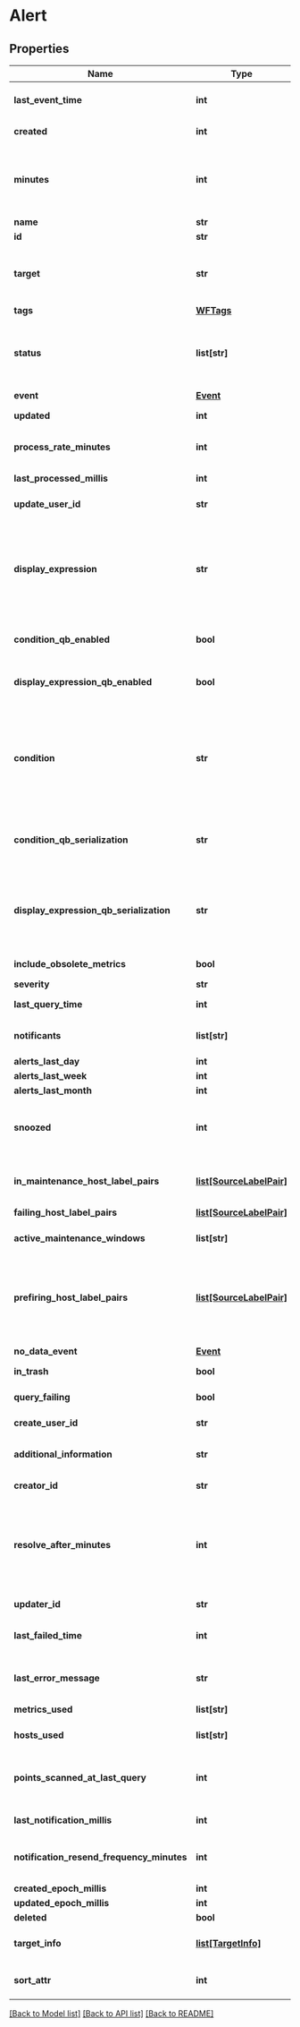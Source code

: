 # Alert

## Properties
Name | Type | Description | Notes
------------ | ------------- | ------------- | -------------
**last_event_time** | **int** | Start time (in epoch millis) of the last event associated with this alert. | [optional] 
**created** | **int** | When this alert was created, in epoch millis | [optional] 
**minutes** | **int** | The number of consecutive minutes that a series matching the condition query must evaluate to \&quot;true\&quot; (non-zero value) before the alert fires | 
**name** | **str** |  | 
**id** | **str** |  | [optional] 
**target** | **str** | The email address or integration endpoint (such as PagerDuty or webhook) to notify when the alert status changes | 
**tags** | [**WFTags**](WFTags.md) |  | [optional] 
**status** | **list[str]** | Lists the current state of the alert. Can be one or more of: FIRING,SNOOZED, IN_MAINTENANCE, INVALID, NONE, CHECKING, TRASH, NO_DATA | [optional] 
**event** | [**Event**](Event.md) |  | [optional] 
**updated** | **int** | When the alert was last updated, in epoch millis | [optional] 
**process_rate_minutes** | **int** | The interval between checks for this alert, in minutes.  Defaults to 1 minute | [optional] 
**last_processed_millis** | **int** | The time when this alert was last checked, in epoch millis | [optional] 
**update_user_id** | **str** | The user that last updated this alert | [optional] 
**display_expression** | **str** | A second query whose results are displayed in the alert user interface instead of the condition query. This field is often used to display a version of the condition query with Boolean operators removed so that numerical values are plotted | [optional] 
**condition_qb_enabled** | **bool** | Whether the condition query was created using the Query Builder.  Default false | [optional] 
**display_expression_qb_enabled** | **bool** | Whether the display expression query was created using the Query Builder. Default false | [optional] 
**condition** | **str** | A Wavefront query that is evaluated at regular intervals (default 1m).  The alert fires and notifications are triggered when a data series matching this query evaluates to a non-zero value for a set number of consecutive minutes | 
**condition_qb_serialization** | **str** | The special serialization of the Query Builder that corresponds to the condition query.  Applicable only when conditionQBEnabled is true | [optional] 
**display_expression_qb_serialization** | **str** | The special serialization of the Query Builder that corresponds to the display expression query.  Applicable only when displayExpressionQBEnabled is true | [optional] 
**include_obsolete_metrics** | **bool** | Whether to include obsolete metrics in alert query | [optional] 
**severity** | **str** | Severity of the alert | 
**last_query_time** | **int** | Last query time of the alert, averaged on hourly basis | [optional] 
**notificants** | **list[str]** | A derived field listing the webhook ids used by this alert | [optional] 
**alerts_last_day** | **int** |  | [optional] 
**alerts_last_week** | **int** |  | [optional] 
**alerts_last_month** | **int** |  | [optional] 
**snoozed** | **int** | The until which time this alert is snoozed (not checked), in epoch millis.  A negative value implies the alert is snoozed indefinitely | [optional] 
**in_maintenance_host_label_pairs** | [**list[SourceLabelPair]**](SourceLabelPair.md) | Lists the sources that will not be checked for this alert, due to matching a maintenance window | [optional] 
**failing_host_label_pairs** | [**list[SourceLabelPair]**](SourceLabelPair.md) | Failing host/metric pairs | [optional] 
**active_maintenance_windows** | **list[str]** | The names of the active maintenance windows that are affecting this alert | [optional] 
**prefiring_host_label_pairs** | [**list[SourceLabelPair]**](SourceLabelPair.md) | Lists the series that are starting to fail, defined as failing for greater than 50% of the checks in the window determined by the \&quot;minutes\&quot; parameter | [optional] 
**no_data_event** | [**Event**](Event.md) | No data event related to the alert | [optional] 
**in_trash** | **bool** |  | [optional] 
**query_failing** | **bool** | Whether there was an exception when the alert condition last ran | [optional] 
**create_user_id** | **str** |  | [optional] 
**additional_information** | **str** | User-supplied additional explanatory information for this alert.  Useful for linking runbooks, mitigations,, etc | [optional] 
**creator_id** | **str** |  | [optional] 
**resolve_after_minutes** | **int** | The number of consecutive minutes that a firing series matching the condition query must evaluate to \&quot;false\&quot; (zero value) before the alert resolves.  When unset, this defaults to the same value as \&quot;minutes\&quot; | [optional] 
**updater_id** | **str** |  | [optional] 
**last_failed_time** | **int** | The time of the last error encountered when running this alert&#39;s condition query, in epoch millis | [optional] 
**last_error_message** | **str** | The last error encountered when running this alert&#39;s condition query | [optional] 
**metrics_used** | **list[str]** | Number of metrics checked by the alert condition | [optional] 
**hosts_used** | **list[str]** | Number of hosts checked by the alert condition | [optional] 
**points_scanned_at_last_query** | **int** | A derived field recording the number of data points scanned when the system last computed this alert&#39;s condition | [optional] 
**last_notification_millis** | **int** | When this alert last caused a notification, in epoch millis | [optional] 
**notification_resend_frequency_minutes** | **int** | How often to re-trigger a continually failing alert. If absent or &lt;&#x3D; 0, no retriggering occurs | [optional] 
**created_epoch_millis** | **int** |  | [optional] 
**updated_epoch_millis** | **int** |  | [optional] 
**deleted** | **bool** |  | [optional] 
**target_info** | [**list[TargetInfo]**](TargetInfo.md) | List of alert targets display information that includes name, id and type. | [optional] 
**sort_attr** | **int** | Attribute used for default alert sort that is derived from state and severity | [optional] 

[[Back to Model list]](../README.md#documentation-for-models) [[Back to API list]](../README.md#documentation-for-api-endpoints) [[Back to README]](../README.md)


